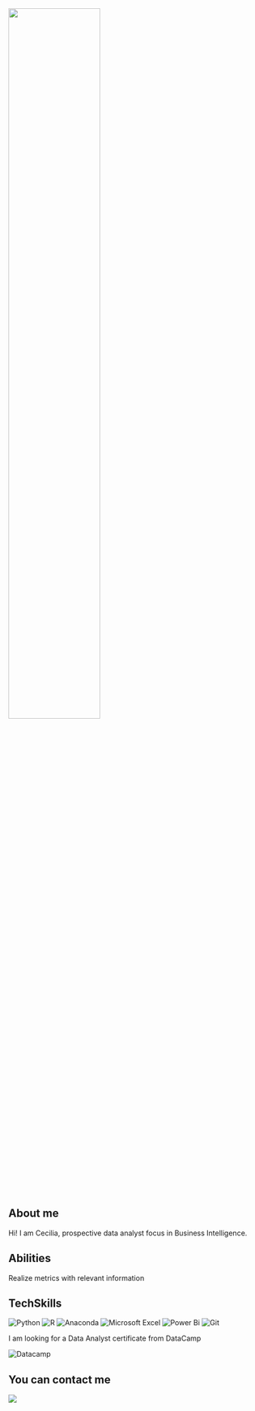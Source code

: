 <img src='https://github.com/CecyDuarte/CecyDuarte/blob/main/Banner%20Github.png' height="60%">

## About me

Hi! I am Cecilia, prospective data analyst focus in Business Intelligence. 

## Abilities

Realize metrics with relevant information

## TechSkills
![Python](https://img.shields.io/badge/python-3670A0?style=for-the-badge&logo=python&logoColor=ffdd54)
![R](https://img.shields.io/badge/r-%23276DC3.svg?style=for-the-badge&logo=r&logoColor=white)
![Anaconda](https://img.shields.io/badge/Anaconda-%2344A833.svg?style=for-the-badge&logo=anaconda&logoColor=white)
![Microsoft Excel](https://img.shields.io/badge/Microsoft_Excel-217346?style=for-the-badge&logo=microsoft-excel&logoColor=white)
![Power Bi](https://img.shields.io/badge/power_bi-F2C811?style=for-the-badge&logo=powerbi&logoColor=black)
![Git](https://img.shields.io/badge/git-%23F05033.svg?style=for-the-badge&logo=git&logoColor=white)

I am looking for a Data Analyst certificate from DataCamp

![Datacamp](https://img.shields.io/badge/Datacamp-05192D?style=for-the-badge&logo=datacamp&logoColor=03E860)

## You can contact me
[<img src='https://img.shields.io/badge/linkedin-%230077B5.svg?style=for-the-badge&logo=linkedin&logoColor=white'>](https://www.linkedin.com/in/cecilia-v-a4ba29a8/)
